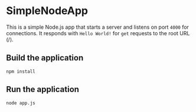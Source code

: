# SimpleNodeApp

This is a simple Node.js app that starts a server and listens on port `4000` for connections.
It responds with `Hello World!` for `get` requests to the root URL (/).

## Build the application

  ```
  npm install
  ```

## Run the application

  ```
  node app.js
  ```
